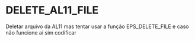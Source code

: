 # DELETE_AL11_FILE
Deletar arquivo da AL11 mas tentar usar a função EPS_DELETE_FILE e caso não funcione ai sim codificar
